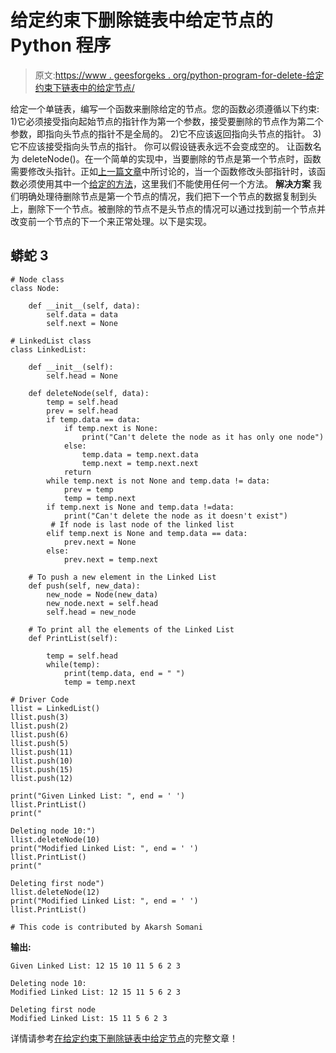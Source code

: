 # 给定约束下删除链表中给定节点的 Python 程序

> 原文:[https://www . geesforgeks . org/python-program-for-delete-给定约束下链表中的给定节点/](https://www.geeksforgeeks.org/python-program-for-deleting-a-given-node-in-linked-list-under-given-constraints/)

给定一个单链表，编写一个函数来删除给定的节点。您的函数必须遵循以下约束:
1)它必须接受指向起始节点的指针作为第一个参数，接受要删除的节点作为第二个参数，即指向头节点的指针不是全局的。
2)它不应该返回指向头节点的指针。
3)它不应该接受指向头节点的指针。
你可以假设链表永远不会变成空的。
让函数名为 deleteNode()。在一个简单的实现中，当要删除的节点是第一个节点时，函数需要修改头指针。正如[上一篇文章](https://www.geeksforgeeks.org/how-to-write-functions-that-modify-the-head-pointer-of-a-linked-list/)中所讨论的，当一个函数修改头部指针时，该函数必须使用其中一个[给定的方法](https://www.geeksforgeeks.org/how-to-write-functions-that-modify-the-head-pointer-of-a-linked-list/)，这里我们不能使用任何一个方法。
**解决方案**
我们明确处理待删除节点是第一个节点的情况，我们把下一个节点的数据复制到头上，删除下一个节点。被删除的节点不是头节点的情况可以通过找到前一个节点并改变前一个节点的下一个来正常处理。以下是实现。

## 蟒蛇 3

```
# Node class
class Node:

    def __init__(self, data):
        self.data = data
        self.next = None

# LinkedList class
class LinkedList:

    def __init__(self):
        self.head = None

    def deleteNode(self, data):
        temp = self.head
        prev = self.head
        if temp.data == data:
            if temp.next is None:
                print("Can't delete the node as it has only one node")
            else:
                temp.data = temp.next.data
                temp.next = temp.next.next
            return
        while temp.next is not None and temp.data != data:
            prev = temp
            temp = temp.next
        if temp.next is None and temp.data !=data:
            print("Can't delete the node as it doesn't exist")
         # If node is last node of the linked list
        elif temp.next is None and temp.data == data:
            prev.next = None
        else:
            prev.next = temp.next

    # To push a new element in the Linked List     
    def push(self, new_data):
        new_node = Node(new_data)
        new_node.next = self.head
        self.head = new_node

    # To print all the elements of the Linked List
    def PrintList(self):

        temp = self.head
        while(temp):
            print(temp.data, end = " ")
            temp = temp.next

# Driver Code
llist = LinkedList()
llist.push(3)
llist.push(2)
llist.push(6)
llist.push(5)
llist.push(11)
llist.push(10)
llist.push(15)
llist.push(12)

print("Given Linked List: ", end = ' ')
llist.PrintList()
print("

Deleting node 10:")
llist.deleteNode(10)
print("Modified Linked List: ", end = ' ')
llist.PrintList()
print("

Deleting first node")
llist.deleteNode(12)
print("Modified Linked List: ", end = ' ')
llist.PrintList()

# This code is contributed by Akarsh Somani
```

**输出:**

```
Given Linked List: 12 15 10 11 5 6 2 3

Deleting node 10:
Modified Linked List: 12 15 11 5 6 2 3

Deleting first node
Modified Linked List: 15 11 5 6 2 3
```

详情请参考[在给定约束下删除链表中给定节点](https://www.geeksforgeeks.org/delete-a-given-node-in-linked-list-under-given-constraints/)的完整文章！